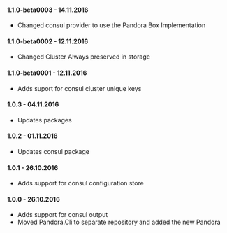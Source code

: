 #### 1.1.0-beta0003 - 14.11.2016
* Changed consul provider to use the Pandora Box Implementation

#### 1.1.0-beta0002 - 12.11.2016
* Changed Cluster Always preserved in storage

#### 1.1.0-beta0001 - 12.11.2016
* Adds suport for consul cluster unique keys

#### 1.0.3 - 04.11.2016
* Updates packages

#### 1.0.2 - 01.11.2016
* Updates consul package

#### 1.0.1 - 26.10.2016
* Adds support for consul configuration store

#### 1.0.0 - 26.10.2016
* Adds support for consul output
* Moved Pandora.Cli to separate repository and added the new Pandora
